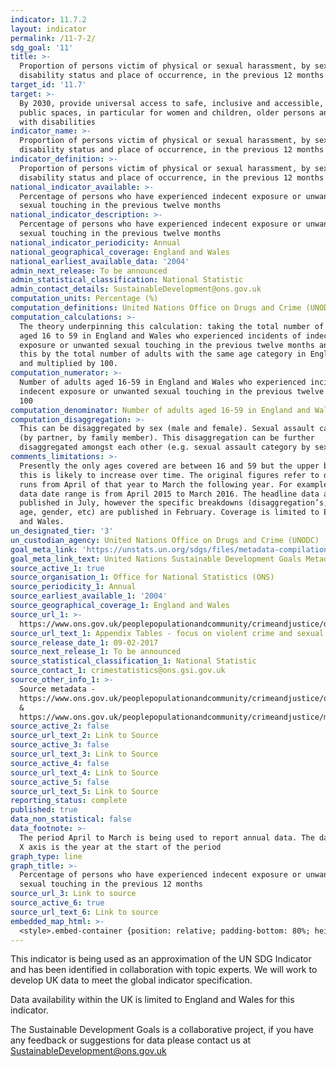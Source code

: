```yaml
---
indicator: 11.7.2
layout: indicator
permalink: /11-7-2/
sdg_goal: '11'
title: >-
  Proportion of persons victim of physical or sexual harassment, by sex, age,
  disability status and place of occurrence, in the previous 12 months
target_id: '11.7'
target: >-
  By 2030, provide universal access to safe, inclusive and accessible, green and
  public spaces, in particular for women and children, older persons and persons
  with disabilities
indicator_name: >-
  Proportion of persons victim of physical or sexual harassment, by sex, age,
  disability status and place of occurrence, in the previous 12 months
indicator_definition: >-
  Proportion of persons victim of physical or sexual harassment, by sex, age,
  disability status and place of occurrence, in the previous 12 months
national_indicator_available: >-
  Percentage of persons who have experienced indecent exposure or unwanted
  sexual touching in the previous twelve months
national_indicator_description: >-
  Percentage of persons who have experienced indecent exposure or unwanted
  sexual touching in the previous twelve months
national_indicator_periodicity: Annual
national_geographical_coverage: England and Wales
national_earliest_available_data: '2004'
admin_next_release: To be announced
admin_statistical_classification: National Statistic
admin_contact_details: SustainableDevelopment@ons.gov.uk
computation_units: Percentage (%)
computation_definitions: United Nations Office on Drugs and Crime (UNODC)
computation_calculations: >-
  The theory underpinning this calculation: taking the total number of adults
  aged 16 to 59 in England and Wales who experienced incidents of indecent
  exposure or unwanted sexual touching in the previous twelve months and divided
  this by the total number of adults with the same age category in England/Wales
  and multiplied by 100. 
computation_numerator: >-
  Number of adults aged 16-59 in England and Wales who experienced incidents of
  indecent exposure or unwanted sexual touching in the previous twelve months *
  100 
computation_denominator: Number of adults aged 16-59 in England and Wales
computation_disaggregation: >-
  This can be disaggregated by sex (male and female). Sexual assault category
  (by partner, by family member). This disaggregation can be further
  disaggregated amongst each other (e.g. sexual assault category by sex). 
comments_limitations: >-
  Presently the only ages covered are between 16 and 59 but the upper bound of
  this is likely to increase over time. The original figures refer to data that
  runs from April of that year to March the following year. For example 2015
  data date range is from April 2015 to March 2016. The headline data are
  published in July, however the specific breakdowns (disaggregation’s, i.e.
  age, gender, etc) are published in February. Coverage is limited to England
  and Wales. 
un_designated_tier: '3'
un_custodian_agency: United Nations Office on Drugs and Crime (UNODC)
goal_meta_link: 'https://unstats.un.org/sdgs/files/metadata-compilation/Metadata-Goal-11.pdf'
goal_meta_link_text: United Nations Sustainable Development Goals Metadata (PDF 4.0 MB)
source_active_1: true
source_organisation_1: Office for National Statistics (ONS)
source_periodicity_1: Annual
source_earliest_available_1: '2004'
source_geographical_coverage_1: England and Wales
source_url_1: >-
  https://www.ons.gov.uk/peoplepopulationandcommunity/crimeandjustice/datasets/appendixtablesfocusonviolentcrimeandsexualoffences
source_url_text_1: Appendix Tables - focus on violent crime and sexual offences
source_release_date_1: 09-02-2017
source_next_release_1: To be announced
source_statistical_classification_1: National Statistic
source_contact_1: crimestatistics@ons.gsi.gov.uk
source_other_info_1: >-
  Source metadata -
  https://www.ons.gov.uk/peoplepopulationandcommunity/crimeandjustice/qmis/crimeandjusticeqmi
  &
  https://www.ons.gov.uk/peoplepopulationandcommunity/crimeandjustice/methodologies/crimeandjusticemethodology
source_active_2: false
source_url_text_2: Link to Source
source_active_3: false
source_url_text_3: Link to Source
source_active_4: false
source_url_text_4: Link to Source
source_active_5: false
source_url_text_5: Link to Source
reporting_status: complete
published: true
data_non_statistical: false
data_footnote: >-
  The period April to March is being used to report annual data. The date on the
  X axis is the year at the start of the period
graph_type: line
graph_title: >-
  Percentage of persons who have experienced indecent exposure or unwanted
  sexual touching in the previous 12 months
source_url_3: Link to source
source_active_6: true
source_url_text_6: Link to source
embedded_map_html: >-
  <style>.embed-container {position: relative; padding-bottom: 80%; height: 0; max-width: 100%;} .embed-container iframe, .embed-container object, .embed-container iframe{position: absolute; top: 0; left: 0; width: 100%; height: 100%;} small{position: absolute; z-index: 40; bottom: 0; margin-bottom: -15px;}</style><div class="embed-container"><iframe width="500" height="400" frameborder="0" scrolling="no" marginheight="0" marginwidth="0" title="Wirral Streetmap" src="//bazzer.maps.arcgis.com/apps/Embed/index.html?webmap=60a01fc140ab4b178f46a617769e159f&extent=-3.2271,53.3028,-2.8481,53.4494&zoom=true&previewImage=false&scale=false&disable_scroll=true&theme=light"></iframe></div>
---
```

This indicator is being used as an approximation of the UN SDG Indicator and has been identified in collaboration with topic experts. We will work to develop UK data to meet the global indicator specification.
  
Data availability within the UK is limited to England and Wales for this indicator.
  
The Sustainable Development Goals is a collaborative project, if you have any feedback or suggestions for data please contact us at <SustainableDevelopment@ons.gov.uk>
